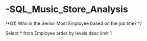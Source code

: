 # -SQL_Music_Store_Analysis

/*Q1) Who is the Senior Most Employee based on the job title? */

Select * from Employee
order by levels desc
limit 1
